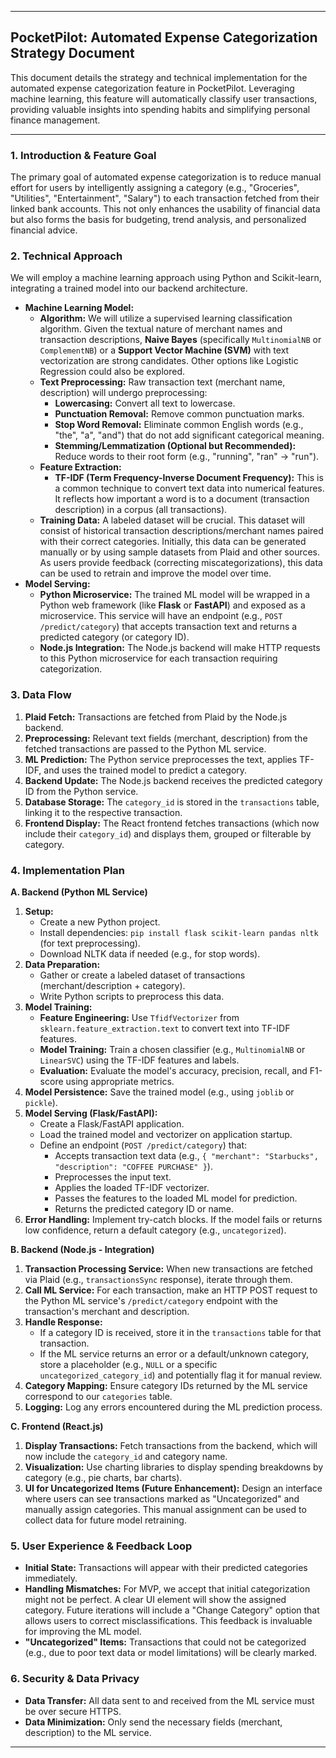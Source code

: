 
---

## **PocketPilot: Automated Expense Categorization Strategy Document**

This document details the strategy and technical implementation for the automated expense categorization feature in PocketPilot. Leveraging machine learning, this feature will automatically classify user transactions, providing valuable insights into spending habits and simplifying personal finance management.

---

### **1. Introduction & Feature Goal**

The primary goal of automated expense categorization is to reduce manual effort for users by intelligently assigning a category (e.g., "Groceries", "Utilities", "Entertainment", "Salary") to each transaction fetched from their linked bank accounts. This not only enhances the usability of financial data but also forms the basis for budgeting, trend analysis, and personalized financial advice.

### **2. Technical Approach**

We will employ a machine learning approach using Python and Scikit-learn, integrating a trained model into our backend architecture.

*   **Machine Learning Model:**
    *   **Algorithm:** We will utilize a supervised learning classification algorithm. Given the textual nature of merchant names and transaction descriptions, **Naive Bayes** (specifically `MultinomialNB` or `ComplementNB`) or a **Support Vector Machine (SVM)** with text vectorization are strong candidates. Other options like Logistic Regression could also be explored.
    *   **Text Preprocessing:** Raw transaction text (merchant name, description) will undergo preprocessing:
        *   **Lowercasing:** Convert all text to lowercase.
        *   **Punctuation Removal:** Remove common punctuation marks.
        *   **Stop Word Removal:** Eliminate common English words (e.g., "the", "a", "and") that do not add significant categorical meaning.
        *   **Stemming/Lemmatization (Optional but Recommended):** Reduce words to their root form (e.g., "running", "ran" -> "run").
    *   **Feature Extraction:**
        *   **TF-IDF (Term Frequency-Inverse Document Frequency):** This is a common technique to convert text data into numerical features. It reflects how important a word is to a document (transaction description) in a corpus (all transactions).
    *   **Training Data:** A labeled dataset will be crucial. This dataset will consist of historical transaction descriptions/merchant names paired with their correct categories. Initially, this data can be generated manually or by using sample datasets from Plaid and other sources. As users provide feedback (correcting miscategorizations), this data can be used to retrain and improve the model over time.
*   **Model Serving:**
    *   **Python Microservice:** The trained ML model will be wrapped in a Python web framework (like **Flask** or **FastAPI**) and exposed as a microservice. This service will have an endpoint (e.g., `POST /predict/category`) that accepts transaction text and returns a predicted category (or category ID).
    *   **Node.js Integration:** The Node.js backend will make HTTP requests to this Python microservice for each transaction requiring categorization.

### **3. Data Flow**

1.  **Plaid Fetch:** Transactions are fetched from Plaid by the Node.js backend.
2.  **Preprocessing:** Relevant text fields (merchant, description) from the fetched transactions are passed to the Python ML service.
3.  **ML Prediction:** The Python service preprocesses the text, applies TF-IDF, and uses the trained model to predict a category.
4.  **Backend Update:** The Node.js backend receives the predicted category ID from the Python service.
5.  **Database Storage:** The `category_id` is stored in the `transactions` table, linking it to the respective transaction.
6.  **Frontend Display:** The React frontend fetches transactions (which now include their `category_id`) and displays them, grouped or filterable by category.

### **4. Implementation Plan**

**A. Backend (Python ML Service)**

1.  **Setup:**
    *   Create a new Python project.
    *   Install dependencies: `pip install flask scikit-learn pandas nltk` (for text preprocessing).
    *   Download NLTK data if needed (e.g., for stop words).
2.  **Data Preparation:**
    *   Gather or create a labeled dataset of transactions (merchant/description + category).
    *   Write Python scripts to preprocess this data.
3.  **Model Training:**
    *   **Feature Engineering:** Use `TfidfVectorizer` from `sklearn.feature_extraction.text` to convert text into TF-IDF features.
    *   **Model Training:** Train a chosen classifier (e.g., `MultinomialNB` or `LinearSVC`) using the TF-IDF features and labels.
    *   **Evaluation:** Evaluate the model's accuracy, precision, recall, and F1-score using appropriate metrics.
4.  **Model Persistence:** Save the trained model (e.g., using `joblib` or `pickle`).
5.  **Model Serving (Flask/FastAPI):**
    *   Create a Flask/FastAPI application.
    *   Load the trained model and vectorizer on application startup.
    *   Define an endpoint (`POST /predict/category`) that:
        *   Accepts transaction text data (e.g., `{ "merchant": "Starbucks", "description": "COFFEE PURCHASE" }`).
        *   Preprocesses the input text.
        *   Applies the loaded TF-IDF vectorizer.
        *   Passes the features to the loaded ML model for prediction.
        *   Returns the predicted category ID or name.
6.  **Error Handling:** Implement try-catch blocks. If the model fails or returns low confidence, return a default category (e.g., `uncategorized`).

**B. Backend (Node.js - Integration)**

1.  **Transaction Processing Service:** When new transactions are fetched via Plaid (e.g., `transactionsSync` response), iterate through them.
2.  **Call ML Service:** For each transaction, make an HTTP POST request to the Python ML service's `/predict/category` endpoint with the transaction's merchant and description.
3.  **Handle Response:**
    *   If a category ID is received, store it in the `transactions` table for that transaction.
    *   If the ML service returns an error or a default/unknown category, store a placeholder (e.g., `NULL` or a specific `uncategorized_category_id`) and potentially flag it for manual review.
4.  **Category Mapping:** Ensure category IDs returned by the ML service correspond to our `categories` table.
5.  **Logging:** Log any errors encountered during the ML prediction process.

**C. Frontend (React.js)**

1.  **Display Transactions:** Fetch transactions from the backend, which will now include the `category_id` and category name.
2.  **Visualization:** Use charting libraries to display spending breakdowns by category (e.g., pie charts, bar charts).
3.  **UI for Uncategorized Items (Future Enhancement):** Design an interface where users can see transactions marked as "Uncategorized" and manually assign categories. This manual assignment can be used to collect data for future model retraining.

### **5. User Experience & Feedback Loop**

*   **Initial State:** Transactions will appear with their predicted categories immediately.
*   **Handling Mismatches:** For MVP, we accept that initial categorization might not be perfect. A clear UI element will show the assigned category. Future iterations will include a "Change Category" option that allows users to correct misclassifications. This feedback is invaluable for improving the ML model.
*   **"Uncategorized" Items:** Transactions that could not be categorized (e.g., due to poor text data or model limitations) will be clearly marked.

### **6. Security & Data Privacy**

*   **Data Transfer:** All data sent to and received from the ML service must be over secure HTTPS.
*   **Data Minimization:** Only send the necessary fields (merchant, description) to the ML service.

---
